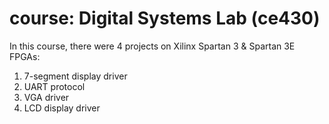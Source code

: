# course: Digital Systems Lab (ce430)

In this course, there were 4 projects on Xilinx Spartan 3 & Spartan 3E FPGAs:
1. 7-segment display driver 
2. UART protocol
3. VGA driver  
4. LCD display driver 
